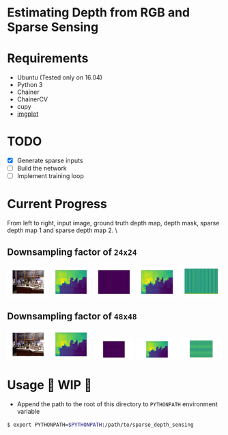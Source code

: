 # Estimating Depth from RGB and Sparse Sensing

# Requirements
- Ubuntu (Tested only on 16.04)
- Python 3
- Chainer
- ChainerCV
- cupy
- [imgplot](https://github.com/musyoku/imgplot/)

# TODO
- [x] Generate sparse inputs
- [ ] Build the network
- [ ] Implement training loop

# Current Progress
From left to right, input image, ground truth depth map, depth mask, sparse depth map 1 and sparse depth map 2. \
## Downsampling factor of `24x24`

<div class="fig figcenter fighighlight">
  <img src="./tests/test_data/24x24_image.png" width="19%" style="margin-right:1px;">
  <img src="./tests/test_data/24x24_depth.png" width="19%" style="margin-right:1px;">
  <img src="./tests/test_data/24x24_mask.png" width="19%" style="margin-right:1px;">
  <img src="./tests/test_data/24x24_s1.png" width="19%" style="margin-right:1px;">
  <img src="./tests/test_data/24x24_s2.png" width="20%">
</div>

## Downsampling factor of `48x48`

<div class="fig figcenter fighighlight">
  <img src="./tests/test_data/48x48_image.png" width="19%" style="margin-right:1px;">
  <img src="./tests/test_data/48x48_depth.png" width="19%" style="margin-right:1px;">
  <img src="./tests/test_data/48x48_mask.png" width="19%" style="margin-right:1px;">
  <img src="./tests/test_data/48x48_s1.png" width="19%" style="margin-right:1px;">
  <img src="./tests/test_data/48x48_s2.png" width="20%">
</div>


# Usage :construction: WIP :construction:
- Append the path to the root of this directory to `PYTHONPATH` environment variable

```bash
$ export PYTHONPATH=$PYTHONPATH:/path/to/sparse_depth_sensing
```

